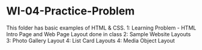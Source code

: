 # WI-04-Practice-Problem

This folder has basic examples of HTML & CSS.
1: Learning Problem - HTML Intro Page and Web Page Layout done in class
2: Sample Website Layouts
3: Photo Gallery Layout
4: List Card Layouts
4: Media Object Layout